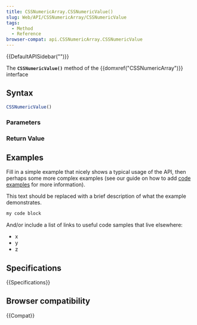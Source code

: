 ```yaml
---
title: CSSNumericArray.CSSNumericValue()
slug: Web/API/CSSNumericArray/CSSNumericValue
tags:
  - Method
  - Reference
browser-compat: api.CSSNumericArray.CSSNumericValue
---
```

{{DefaultAPISidebar("")}}

The **`CSSNumericValue()`** method of the {{domxref("CSSNumericArray")}} interface 

## Syntax

```js
CSSNumericValue()
```

### Parameters



### Return Value



## Examples

Fill in a simple example that nicely shows a typical usage of the API, then perhaps some more complex examples (see our guide on how to add [code examples](/en-US/docs/MDN/Contribute/Structures/Code_examples) for more information).

This text should be replaced with a brief description of what the example demonstrates.

```js
my code block
```

And/or include a list of links to useful code samples that live elsewhere:

*   x
*   y
*   z

## Specifications

{{Specifications}}

## Browser compatibility

{{Compat}}

